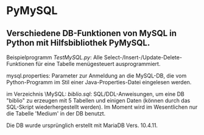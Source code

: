 # PyMySQL
 ## Verschiedene DB-Funktionen von MySQL in Python mit Hilfsbibliothek PyMySQL.
 
 Beispielprogramm *TestMySQL.py*:
 Alle Select-/Insert-/Update-Delete-Funktionen für eine Tabelle menügesteuert ausprogrammiert.
 
 mysql.properties: 
 Parameter zur Anmeldung an die MySQL-DB, die vom Python-Programm im Stil einer Java-Properties-Datei eingelesen werden. 
 
 
 im Verzeichnis \MySQL:
 *biblio.sql*:
 SQL/DDL-Anweisungen, um eine DB "biblio" zu erzeugen mit 5 Tabellen und einigen Daten (können durch das SQL-Skript wiederhergestellt werden).
 Im Moment wird im Wesentlichen nur die Tabelle 'Medium' in der DB benutzt.
 
 Die DB wurde ursprünglich erstellt mit MariaDB Vers. 10.4.11.
 
 
 
 
